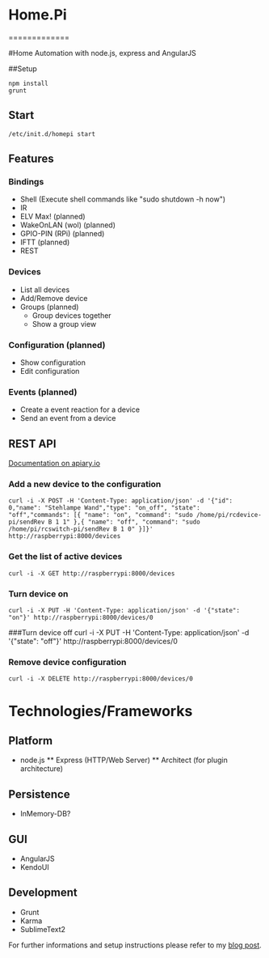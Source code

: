# Home.Pi 
=============

#Home Automation with node.js, express and AngularJS

##Setup 

	npm install
	grunt

## Start 

	/etc/init.d/homepi start


## Features

### Bindings
* Shell (Execute shell commands like "sudo shutdown -h now")
* IR
* ELV Max! (planned)
* WakeOnLAN (wol) (planned)
* GPIO-PIN (RPi) (planned)
* IFTT (planned)
* REST


### Devices
* List all devices
* Add/Remove device 
* Groups (planned)
  * Group devices together
  * Show a group view

### Configuration (planned)
* Show configuration
* Edit configuration

### Events (planned)
* Create a event reaction for a device
* Send an event from a device


## REST API

[Documentation on apiary.io](http://apiary.io/home.pi-server)

### Add a new device to the configuration
	curl -i -X POST -H 'Content-Type: application/json' -d '{"id": 0,"name": "Stehlampe Wand","type": "on_off", "state": "off","commands": [{ "name": "on", "command": "sudo /home/pi/rcdevice-pi/sendRev B 1 1" },{ "name": "off", "command": "sudo /home/pi/rcswitch-pi/sendRev B 1 0" }]}' http://raspberrypi:8000/devices

### Get the list of active devices
	curl -i -X GET http://raspberrypi:8000/devices

### Turn device on
    curl -i -X PUT -H 'Content-Type: application/json' -d '{"state": "on"}' http://raspberrypi:8000/devices/0

###Turn device off
    curl -i -X PUT -H 'Content-Type: application/json' -d '{"state": "off"}' http://raspberrypi:8000/devices/0
 
### Remove device configuration
	curl -i -X DELETE http://raspberrypi:8000/devices/0


# Technologies/Frameworks

## Platform
* node.js
** Express (HTTP/Web Server)
** Architect (for plugin architecture)

## Persistence
* InMemory-DB?

## GUI
* AngularJS
* KendoUI

## Development
* Grunt
* Karma
* SublimeText2


For further informations and setup instructions please refer to my [blog post](http://blog.codecentric.de/en/2013/03/home-automation-with-angularjs-and-node-js-on-a-raspberry-pi).